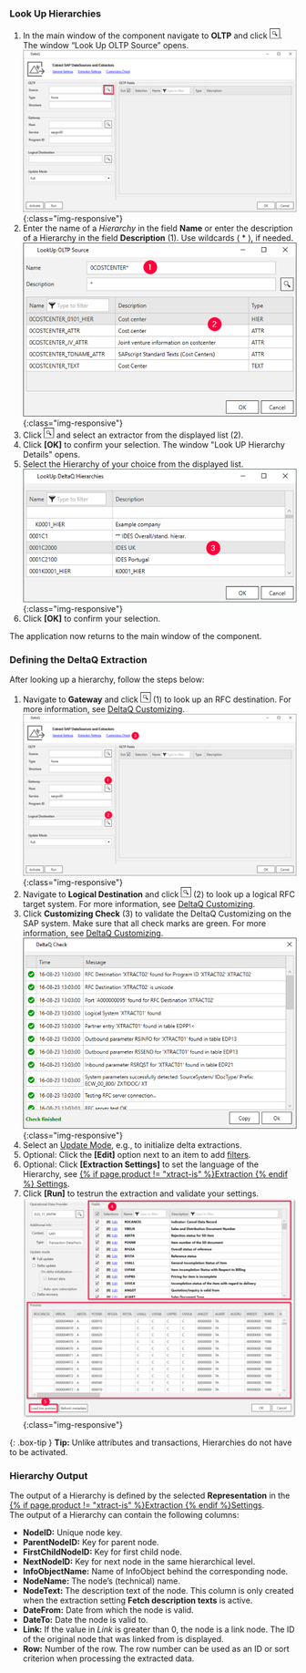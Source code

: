 ### Look Up Hierarchies

1. In the main window of the component navigate to **OLTP** and click ![magnifying-glass](/img/content/icons/magnifying-glass.png). The window “Look Up OLTP Source” opens.<br>
![DeltaQ](/img/content/DeltaQ.png){:class="img-responsive"}
2. Enter the name of a *Hierarchy* in the field **Name** or enter the description of a Hierarchy in the field **Description** (1). Use wildcards ( * ), if needed.<br>
![search-ds-mat-attr](/img/content/DeltaQ-Hierarchy-001.png){:class="img-responsive"}
3. Click ![magnifying-glass](/img/content/icons/magnifying-glass.png) and select an extractor from the displayed list (2).
4. Click **[OK]** to confirm your selection. The window "Look UP Hierarchy Details" opens.
5. Select the Hierarchy of your choice from the displayed list. <br>
![DeltaQ-Hierarchy-002](/img/content/DeltaQ-Hierarchy-002.png){:class="img-responsive"}
6. Click **[OK]** to confirm your selection.

The application now returns to the main window of the component.

<!---
The following subsection is new and correlates to the section on page "Defining a deltaQ Extraction". 
-->

### Defining the DeltaQ Extraction

After looking up a hierarchy, follow the steps below:

1. Navigate to **Gateway** and click ![magnifying-glass](/img/content/icons/magnifying-glass.png) (1) to look up an RFC destination. 
For more information, see [DeltaQ Customizing](./deltaq-customizing).<br>
![DeltaQ2](/img/content/DeltaQ2.png){:class="img-responsive"}
2. Navigate to **Logical Destination** and click ![magnifying-glass](/img/content/icons/magnifying-glass.png) (2) to look up a logical RFC target system. For more information, see [DeltaQ Customizing](./deltaq-customizing).
3. Click **Customizing Check** (3) to validate the DeltaQ Customizing on the SAP system.
Make sure that all check marks are green. For more information, see [DeltaQ Customizing](./deltaq-customizing).<br>
![customizing-check-successfull](/img/content/customizing-check-successfull.png){:class="img-responsive"}
4. Select an [Update Mode](#update-mode), e.g., to initialize delta extractions.
5. Optional: Click the **[Edit]** option next to an item to add [filters](./datasource-parameters). 
6. Optional: Click **[Extraction Settings]** to set the language of the Hierarchy, see [{% if page.product != "xtract-is" %}Extraction {% endif %} Settings](./extraction-settings). 
7. Click **[Run]** to testrun the extraction and validate your settings.
![Datasource Preview](/img/content/odp/odp-datasource-2lis-11-vaitm-02-preview.png){:class="img-responsive"}

{: .box-tip }
**Tip:** Unlike attributes and transactions, Hierarchies do not have to be activated.

### Hierarchy Output

The output of a Hierarchy is defined by the selected **Representation** in the [{% if page.product != "xtract-is" %}Extraction {% endif %}Settings](./extraction-settings).<br>
The output of a Hierarchy can contain the following columns:

<!---
The following list is copied from the Hierarchy component. 
-->

- **NodeID:**
Unique node key.
- **ParentNodeID:**
Key for parent node.
- **FirstChildNodeID:**
Key for first child node.
- **NextNodeID:**
Key for next node in the same hierarchical level.
- **InfoObjectName:**
Name of InfoObject behind the corresponding node.
- **NodeName:**
The node’s (technical) name.
- **NodeText:** 
The description text of the node. This column is only created when the extraction setting **Fetch description texts** is active.
- **DateFrom:** 
Date from which the node is valid.
- **DateTo:**
Date the node is valid to.
- **Link:** 
If the value in *Link* is greater than 0, the node is a link node. The ID of the original node that was linked from is displayed. 
- **Row:**
Number of the row. The row number can be used as an ID or sort criterion when processing the extracted data.<br>